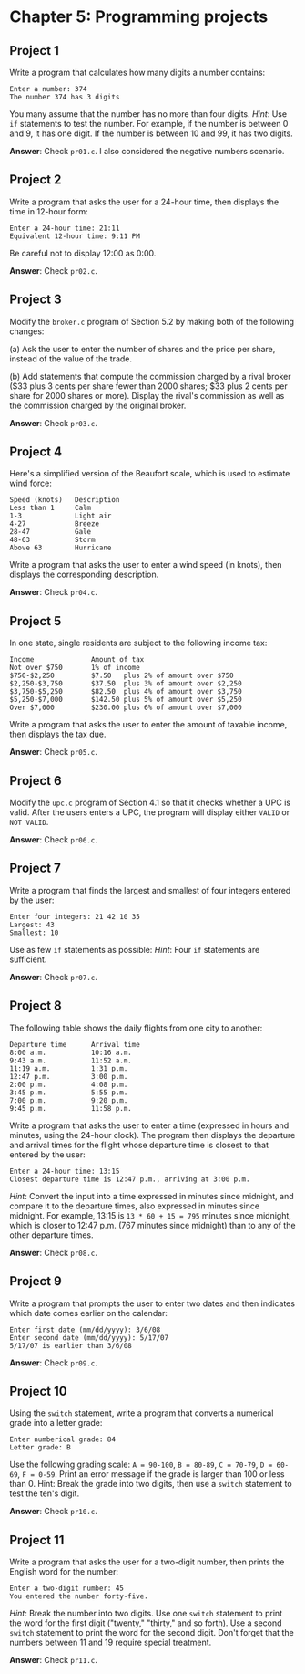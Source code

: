# Chapter 5: Programming projects

## Project 1
Write a program that calculates how many digits a number contains:
```
Enter a number: 374
The number 374 has 3 digits
```

You many assume that the number has no more than four digits. *Hint*: Use `if` statements to test the number. For example, if the number is between 0 and 9, it has one digit. If the number is between 10 and 99, it has two digits.

**Answer**: Check `pr01.c`. I also considered the negative numbers scenario.

## Project 2
Write a program that asks the user for a 24-hour time, then displays the time in 12-hour form:
```
Enter a 24-hour time: 21:11
Equivalent 12-hour time: 9:11 PM
```

Be careful not to display 12:00 as 0:00.

**Answer**: Check `pr02.c`.

## Project 3
Modify the `broker.c` program of Section 5.2 by making both of the following changes:

(a) Ask the user to enter the number of shares and the price per share, instead of the value of the trade.

(b) Add statements that compute the commission charged by a rival broker ($33 plus 3 cents per share fewer than 2000 shares; $33 plus 2 cents per share for 2000 shares or more). Display the rival's commission as well as the commission charged by the original broker.

**Answer**: Check `pr03.c`.

## Project 4
Here's a simplified version of the Beaufort scale, which is used to estimate wind force:
```
Speed (knots)	Description
Less than 1 	Calm
1-3 			Light air
4-27 			Breeze
28-47 			Gale
48-63 			Storm
Above 63 		Hurricane
```

Write a program that asks the user to enter a wind speed (in knots), then displays the corresponding description.

**Answer**: Check `pr04.c`.

## Project 5
In one state, single residents are subject to the following income tax:
```
Income 				Amount of tax 	
Not over $750 		1% of income 	
$750-$2,250 		$7.50 	plus 2% of amount over $750
$2,250-$3,750 		$37.50 	plus 3% of amount over $2,250
$3,750-$5,250 		$82.50 	plus 4% of amount over $3,750
$5,250-$7,000 		$142.50 plus 5% of amount over $5,250
Over $7,000 		$230.00 plus 6% of amount over $7,000
```

Write a program that asks the user to enter the amount of taxable income, then displays the tax due.

**Answer**: Check `pr05.c`.

## Project 6
Modify the `upc.c` program of Section 4.1 so that it checks whether a UPC is valid. After the users enters a UPC, the program will display either `VALID` or `NOT VALID`.

**Answer**: Check `pr06.c`.

## Project 7
Write a program that finds the largest and smallest of four integers entered by the user:
```
Enter four integers: 21 42 10 35
Largest: 43
Smallest: 10
```

Use as few `if` statements as possible: *Hint*: Four `if` statements are sufficient.

**Answer**: Check `pr07.c`.

## Project 8
The following table shows the daily flights from one city to another:
```
Departure time 		Arrival time
8:00 a.m. 			10:16 a.m.
9:43 a.m. 			11:52 a.m.
11:19 a.m. 			1:31 p.m.
12:47 p.m. 			3:00 p.m.
2:00 p.m. 			4:08 p.m.
3:45 p.m. 			5:55 p.m.
7:00 p.m. 			9:20 p.m.
9:45 p.m. 			11:58 p.m.
```

Write a program that asks the user to enter a time (expressed in hours and minutes, using the 24-hour clock). The program then displays the departure and arrival times for the flight whose departure time is closest to that entered by the user:
```
Enter a 24-hour time: 13:15
Closest departure time is 12:47 p.m., arriving at 3:00 p.m.
```

*Hint*: Convert the input into a time expressed in minutes since midnight, and compare it to the departure times, also expressed in minutes since midnight. For example, 13:15 is `13 * 60 + 15 = 795` minutes since midnight, which is closer to 12:47 p.m. (767 minutes since midnight) than to any of the other departure times.

**Answer**: Check `pr08.c`.

## Project 9
Write a program that prompts the user to enter two dates and then indicates which date comes earlier on the calendar:
```
Enter first date (mm/dd/yyyy): 3/6/08
Enter second date (mm/dd/yyyy): 5/17/07
5/17/07 is earlier than 3/6/08
```

**Answer**: Check `pr09.c`.

## Project 10
Using the `switch` statement, write a program that converts a numerical grade into a letter grade:
```
Enter numberical grade: 84
Letter grade: B
```

Use the following grading scale: `A = 90-100`, `B = 80-89`, `C = 70-79`, `D = 60-69`, `F = 0-59`. Print an error message if the grade is larger than 100 or less than 0. Hint: Break the grade into two digits, then use a `switch` statement to test the ten's digit.

**Answer**: Check `pr10.c`.

## Project 11
Write a program that asks the user for a two-digit number, then prints the English word for the number:
```
Enter a two-digit number: 45
You entered the number forty-five.
```

*Hint*: Break the number into two digits. Use one `switch` statement to print the word for the first digit ("twenty," "thirty," and so forth). Use a second `switch` statement to print the word for the second digit. Don't forget that the numbers between 11 and 19 require special treatment.

**Answer**: Check `pr11.c`.

